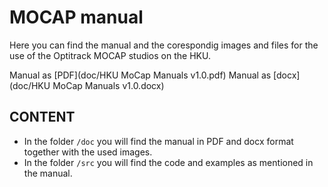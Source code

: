 # MOCAP manual

Here you can find the manual and the corespondig images and files for the use of the Optitrack MOCAP studios on the HKU.

Manual as [PDF](doc/HKU MoCap Manuals v1.0.pdf)
Manual as [docx](doc/HKU MoCap Manuals v1.0.docx)

## CONTENT

- In the folder `/doc` you will find the manual in PDF and docx format together with the used images.
- In the folder `/src` you will find the code and examples as mentioned in the manual.




